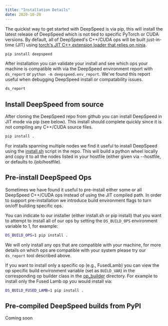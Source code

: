 ```yaml
---
title: "Installation Details"
date: 2020-10-28
---
```


The quickist way to get started with DeepSpeed is via pip, this will install
the latest release of DeepSpeed which is not tied to specific PyTorch or CUDA
versions. By default, all of DeepSpeed's C++/CUDA ops will be built
just-in-time (JIT) using [torch's JIT C++ extension loader that relies on
ninja](https://pytorch.org/docs/stable/cpp_extension.html).

```bash
pip install deepspeed
```

After installation you can validate your install and see which ops your machine
is compatible with via the DeepSpeed environment report with `ds_report` or
`python -m deepspeed.env_report`. We've found this report useful when debugging
DeepSpeed install or compatability issues.

```bash
ds_report
```

## Install DeepSpeed from source

After cloning the DeepSpeed repo from github you can install DeepSpeed in
JIT mode via pip (see below). This install should complete
quickly since it is not compiling any C++/CUDA source files.

```bash
pip install .
```

For installs spanning multiple nodes we find it useful to install DeepSpeed
using the
[install.sh](https://github.com/microsoft/DeepSpeed/blob/master/install.sh)
script in the repo. This will build a python wheel locally and copy it to all
the nodes listed in your hostfile (either given via --hostfile, or defaults to
/job/hostfile).

## Pre-install DeepSpeed Ops

Sometimes we have found it useful to pre-install either some or all DeepSpeed
C++/CUDA ops instead of using the JIT compiled path. In order to support
pre-installation we introduce build environment flags to turn on/off building
specific ops.

You can indicate to our installer (either install.sh or pip install) that you
want to attempt to install all of our ops by setting the `DS_BUILD_OPS`
environment variable to 1, for example:

```bash
DS_BUILD_OPS=1 pip install .
```

We will only install any ops that are compatible with your machine, for more
details on which ops are compatible with your system please try our `ds_report`
tool described above.

If you want to install only a specific op (e.g., FusedLamb) you can view the op
specific build environment variable (set as `BUILD_VAR`) in the corresponding
op builder class in the
[op\_builder](https://github.com/microsoft/DeepSpeed/tree/master/op_builder)
directory. For example to install only the Fused Lamb op you would install via:

```bash
DS_BUILD_FUSED_LAMB=1 pip install .
```

## Pre-compiled DeepSpeed builds from PyPI

Coming soon
